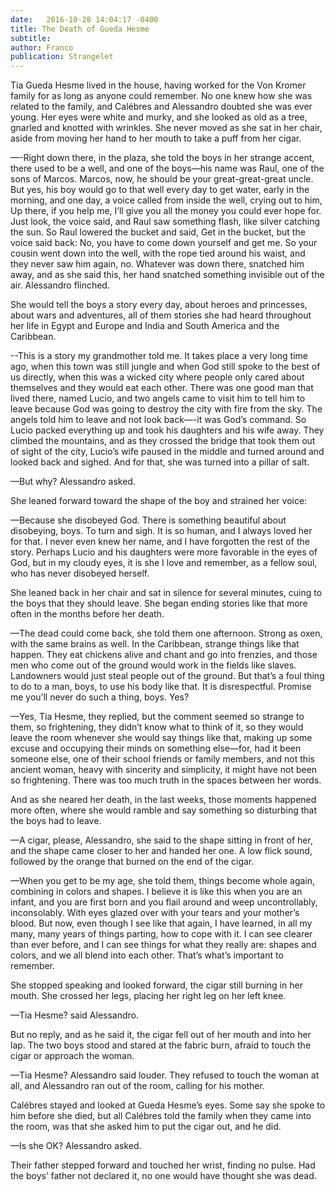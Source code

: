 ```yaml
---
date:   2016-10-28 14:04:17 -0400
title: The Death of Gueda Hesme
subtitle: 
author: Franco
publication: Strangelet
---
```

Tia Gueda Hesme lived in the house, having worked for the Von Kromer family for as long as anyone could remember. No one knew how she was related to the family, and Calébres and Alessandro doubted she was ever young. Her eyes were white and murky, and she looked as old as a tree, gnarled and knotted with wrinkles. She never moved as she sat in her chair, aside from moving her hand to her mouth to take a puff from her cigar.

—-Right down there, in the plaza, she told the boys in her strange accent, there used to be a well, and one of the boys—his name was Raul, one of the sons of Marcos. Marcos, now, he should be your great-great-great uncle. But yes, his boy would go to that well every day to get water, early in the morning, and one day, a voice called from inside the well, crying out to him, Up there, if you help me, I’ll give you all the money you could ever hope for. Just look, the voice said, and Raul saw something flash, like silver catching the sun. So Raul lowered the bucket and said, Get in the bucket, but the voice said back: No, you have to come down yourself and get me. So your cousin went down into the well, with the rope tied around his waist, and they never saw him again, no. Whatever was down there, snatched him away, and as she said this, her hand snatched something invisible out of the air. Alessandro flinched.

 She would tell the boys a story every day, about heroes and princesses, about wars and adventures, all of them stories she had heard throughout her life in Egypt and Europe and India and South America and the Caribbean.

--This is a story my grandmother told me. It takes place a very long time ago, when this town was still jungle and when God still spoke to the best of us directly, when this was a wicked city where people only cared about themselves and they would eat each other. There was one good man that lived there, named Lucio, and two angels came to visit him to tell him to leave because God was going to destroy the city with fire from the sky. The angels told him to leave and not look back—-it was God’s command. So Lucio packed everything up and took his daughters and his wife away. They climbed the mountains, and as they crossed the bridge that took them out of sight of the city, Lucio’s wife paused in the middle and turned around and looked back and sighed. And for that, she was turned into a pillar of salt.

—But why? Alessandro asked.

She leaned forward toward the shape of the boy and strained her voice:

—Because she disobeyed God. There is something beautiful about disobeying, boys. To turn and sigh. It is so human, and I always loved her for that. I never even knew her name, and I have forgotten the rest of the story. Perhaps Lucio and his daughters were more favorable in the eyes of God, but in my cloudy eyes, it is she I love and remember, as a fellow soul, who has never disobeyed herself.

She leaned back in her chair and sat in silence for several minutes, cuing to the boys that they should leave. She began ending stories like that more often in the months before her death.

—The dead could come back, she told them one afternoon. Strong as oxen, with the same brains as well. In the Caribbean, strange things like that happen. They eat chickens alive and chant and go into frenzies, and those men who come out of the ground would work in the fields like slaves. Landowners would just steal people out of the ground. But that’s a foul thing to do to a man, boys, to use his body like that. It is disrespectful. Promise me you’ll never do such a thing, boys. Yes?

—Yes, Tia Hesme, they replied, but the comment seemed so strange to them, so frightening, they didn’t know what to think of it, so they would leave the room whenever she would say things like that, making up some excuse and occupying their minds on something else—for, had it been someone else, one of their school friends or family members, and not this ancient woman, heavy with sincerity and simplicity, it might have not been so frightening. There was too much truth in the spaces between her words. 

And as she neared her death, in the last weeks, those moments happened more often, where she would ramble and say something so disturbing that the boys had to leave.

—A cigar, please, Alessandro, she said to the shape sitting in front of her, and the shape came closer to her and handed her one. A low flick sound, followed by the orange that burned on the end of the cigar. 

—When you get to be my age, she told them, things become whole again, combining in colors and shapes. I believe it is like this when you are an infant, and you are first born and you flail around and weep uncontrollably, inconsolably. With eyes glazed over with your tears and your mother’s blood. But now, even though I see like that again, I have learned, in all my many, many years of things parting, how to cope with it. I can see clearer than ever before, and I can see things for what they really are: shapes and colors, and we all blend into each other. That’s what’s important to remember.

She stopped speaking and looked forward, the cigar still burning in her mouth. She crossed her legs, placing her right leg on her left knee.

—Tia Hesme? said Alessandro.

But no reply, and as he said it, the cigar fell out of her mouth and into her lap. The two boys stood and stared at the fabric burn, afraid to touch the cigar or approach the woman.

—Tia Hesme? Alessandro said louder. They refused to touch the woman at all, and Alessandro ran out of the room, calling for his mother. 

Calébres stayed and looked at Gueda Hesme’s eyes. Some say she spoke to him before she died, but all Calébres told the family when they came into the room, was that she asked him to put the cigar out, and he did.

—Is she OK? Alessandro asked.

Their father stepped forward and touched her wrist, finding no pulse. Had the boys’ father not declared it, no one would have thought she was dead.  


